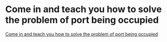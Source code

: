 # Come in and teach you how to solve the problem of port being occupied
[Come in and teach you how to solve the problem of port being occupied](https://aiwithcloud.com/2022/09/15/come_in_and_teach_you_how_to_solve_the_problem_of_port_being_occupied/)